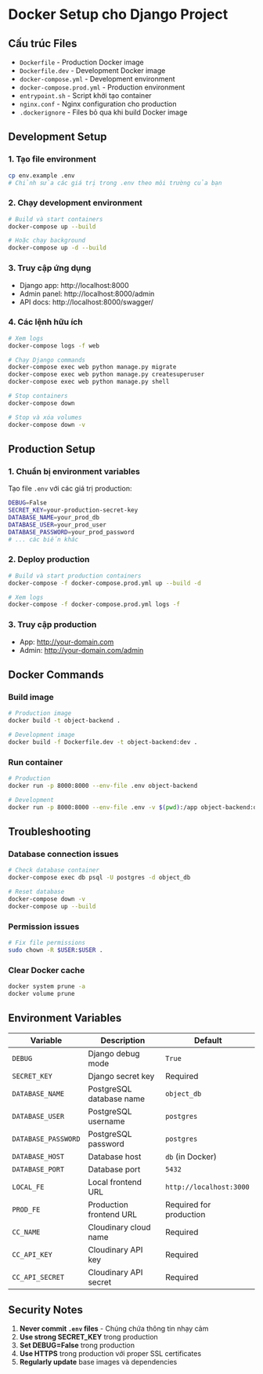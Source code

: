 # Docker Setup cho Django Project

## Cấu trúc Files

- `Dockerfile` - Production Docker image
- `Dockerfile.dev` - Development Docker image  
- `docker-compose.yml` - Development environment
- `docker-compose.prod.yml` - Production environment
- `entrypoint.sh` - Script khởi tạo container
- `nginx.conf` - Nginx configuration cho production
- `.dockerignore` - Files bỏ qua khi build Docker image

## Development Setup

### 1. Tạo file environment
```bash
cp env.example .env
# Chỉnh sửa các giá trị trong .env theo môi trường của bạn
```

### 2. Chạy development environment
```bash
# Build và start containers
docker-compose up --build

# Hoặc chạy background
docker-compose up -d --build
```

### 3. Truy cập ứng dụng
- Django app: http://localhost:8000
- Admin panel: http://localhost:8000/admin
- API docs: http://localhost:8000/swagger/

### 4. Các lệnh hữu ích
```bash
# Xem logs
docker-compose logs -f web

# Chạy Django commands
docker-compose exec web python manage.py migrate
docker-compose exec web python manage.py createsuperuser
docker-compose exec web python manage.py shell

# Stop containers
docker-compose down

# Stop và xóa volumes
docker-compose down -v
```

## Production Setup

### 1. Chuẩn bị environment variables
Tạo file `.env` với các giá trị production:
```bash
DEBUG=False
SECRET_KEY=your-production-secret-key
DATABASE_NAME=your_prod_db
DATABASE_USER=your_prod_user
DATABASE_PASSWORD=your_prod_password
# ... các biến khác
```

### 2. Deploy production
```bash
# Build và start production containers
docker-compose -f docker-compose.prod.yml up --build -d

# Xem logs
docker-compose -f docker-compose.prod.yml logs -f
```

### 3. Truy cập production
- App: http://your-domain.com
- Admin: http://your-domain.com/admin

## Docker Commands

### Build image
```bash
# Production image
docker build -t object-backend .

# Development image
docker build -f Dockerfile.dev -t object-backend:dev .
```

### Run container
```bash
# Production
docker run -p 8000:8000 --env-file .env object-backend

# Development
docker run -p 8000:8000 --env-file .env -v $(pwd):/app object-backend:dev
```

## Troubleshooting

### Database connection issues
```bash
# Check database container
docker-compose exec db psql -U postgres -d object_db

# Reset database
docker-compose down -v
docker-compose up --build
```

### Permission issues
```bash
# Fix file permissions
sudo chown -R $USER:$USER .
```

### Clear Docker cache
```bash
docker system prune -a
docker volume prune
```

## Environment Variables

| Variable | Description | Default |
|----------|-------------|---------|
| `DEBUG` | Django debug mode | `True` |
| `SECRET_KEY` | Django secret key | Required |
| `DATABASE_NAME` | PostgreSQL database name | `object_db` |
| `DATABASE_USER` | PostgreSQL username | `postgres` |
| `DATABASE_PASSWORD` | PostgreSQL password | `postgres` |
| `DATABASE_HOST` | Database host | `db` (in Docker) |
| `DATABASE_PORT` | Database port | `5432` |
| `LOCAL_FE` | Local frontend URL | `http://localhost:3000` |
| `PROD_FE` | Production frontend URL | Required for production |
| `CC_NAME` | Cloudinary cloud name | Required |
| `CC_API_KEY` | Cloudinary API key | Required |
| `CC_API_SECRET` | Cloudinary API secret | Required |

## Security Notes

1. **Never commit `.env` files** - Chúng chứa thông tin nhạy cảm
2. **Use strong SECRET_KEY** trong production
3. **Set DEBUG=False** trong production
4. **Use HTTPS** trong production với proper SSL certificates
5. **Regularly update** base images và dependencies

